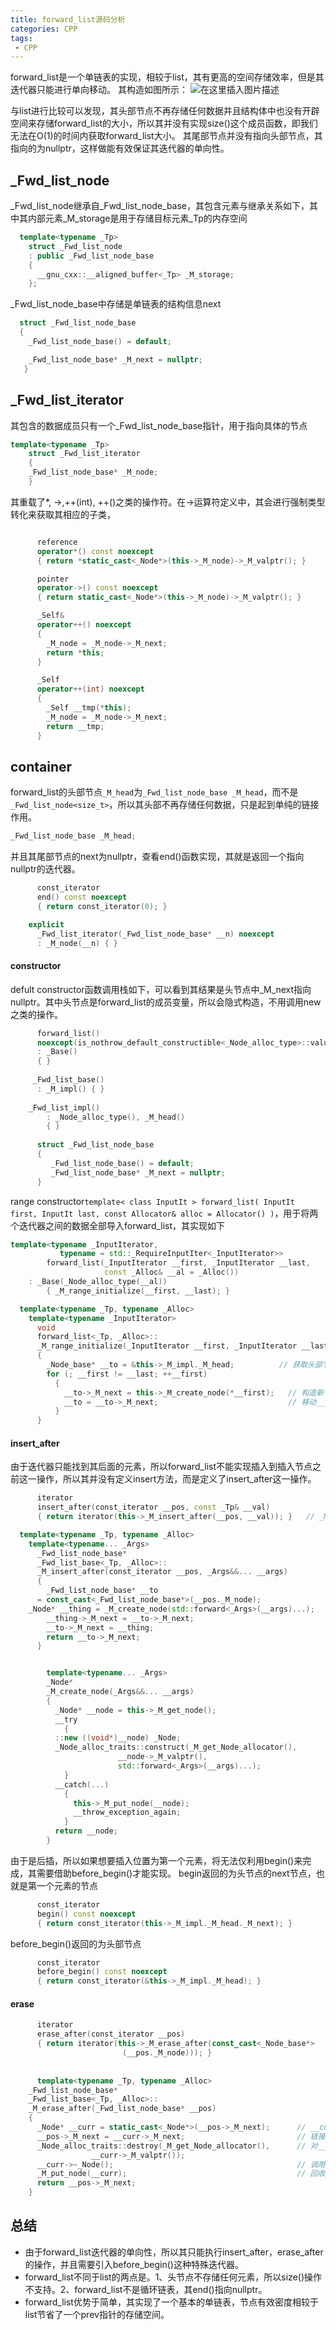 ```yaml
---
title: forward_list源码分析
categories: CPP
tags: 
 - CPP
---
```




forward_list是一个单链表的实现，相较于list，其有更高的空间存储效率，但是其迭代器只能进行单向移动。
其构造如图所示：
![在这里插入图片描述](https://img-blog.csdnimg.cn/20200818172645740.png#pic_center)

与list进行比较可以发现，其头部节点不再存储任何数据并且结构体中也没有开辟空间来存储forward_list的大小，所以其并没有实现size()这个成员函数，即我们无法在O(1)的时间内获取forward_list大小。
其尾部节点并没有指向头部节点，其指向的为nullptr，这样做能有效保证其迭代器的单向性。
## _Fwd_list_node
_Fwd_list_node继承自_Fwd_list_node_base，其包含元素与继承关系如下，其中其内部元素_M_storage是用于存储目标元素_Tp的内存空间
```cpp
  template<typename _Tp>
    struct _Fwd_list_node
    : public _Fwd_list_node_base
    {
      __gnu_cxx::__aligned_buffer<_Tp> _M_storage;
    };
```
_Fwd_list_node_base中存储是单链表的结构信息next
```cpp
  struct _Fwd_list_node_base
  {
    _Fwd_list_node_base() = default;

    _Fwd_list_node_base* _M_next = nullptr;
   }
```
## _Fwd_list_iterator
其包含的数据成员只有一个_Fwd_list_node_base指针，用于指向具体的节点
```cpp
template<typename _Tp>
    struct _Fwd_list_iterator
    {
    _Fwd_list_node_base* _M_node;
    }
```
其重载了*, ->,++(int), ++()之类的操作符。在->运算符定义中，其会进行强制类型转化来获取其相应的子类，
```cpp

      reference
      operator*() const noexcept
      { return *static_cast<_Node*>(this->_M_node)->_M_valptr(); }

      pointer
      operator->() const noexcept
      { return static_cast<_Node*>(this->_M_node)->_M_valptr(); }

      _Self&
      operator++() noexcept
      {
        _M_node = _M_node->_M_next;
        return *this;
      }

      _Self
      operator++(int) noexcept
      {
        _Self __tmp(*this);
        _M_node = _M_node->_M_next;
        return __tmp;
      }
```
## container
forward_list的头部节点`_M_head`为`_Fwd_list_node_base _M_head`，而不是`_Fwd_list_node<size_t>`，所以其头部不再存储任何数据，只是起到单纯的链接作用。
```cpp
_Fwd_list_node_base _M_head;
```
并且其尾部节点的next为nullptr，查看end()函数实现，其就是返回一个指向nullptr的迭代器。
```cpp
      const_iterator
      end() const noexcept
      { return const_iterator(0); }

	explicit
      _Fwd_list_iterator(_Fwd_list_node_base* __n) noexcept
      : _M_node(__n) { }
```
#### constructor
defult constructor函数调用栈如下，可以看到其结果是头节点中_M_next指向nullptr。其中头节点是forward_list的成员变量，所以会隐式构造，不用调用new之类的操作。
```cpp
      forward_list()
      noexcept(is_nothrow_default_constructible<_Node_alloc_type>::value)
      : _Base()
      { }
	
	 _Fwd_list_base()
      : _M_impl() { }
	
	_Fwd_list_impl()
        : _Node_alloc_type(), _M_head()
        { }
	
      struct _Fwd_list_node_base
      {
         _Fwd_list_node_base() = default;
         _Fwd_list_node_base* _M_next = nullptr;
      }
```
range constructor`template< class InputIt > forward_list( InputIt first, InputIt last, const Allocator& alloc = Allocator() )`，用于将两个迭代器之间的数据全部导入forward_list，其实现如下
```cpp
template<typename _InputIterator,
	       typename = std::_RequireInputIter<_InputIterator>>
        forward_list(_InputIterator __first, _InputIterator __last,
                     const _Alloc& __al = _Alloc())
	: _Base(_Node_alloc_type(__al))
        { _M_range_initialize(__first, __last); }

  template<typename _Tp, typename _Alloc>
    template<typename _InputIterator>
      void
      forward_list<_Tp, _Alloc>::
      _M_range_initialize(_InputIterator __first, _InputIterator __last)
      {
        _Node_base* __to = &this->_M_impl._M_head;			// 获取头部节点
        for (; __first != __last; ++__first)
          {
            __to->_M_next = this->_M_create_node(*__first);   // 构造新节点，并将其插入到__to节点之后
            __to = __to->_M_next;							  // 移动__to节点
          }
      }
```
#### insert_after
由于迭代器只能找到其后面的元素，所以forward_list不能实现插入到插入节点之前这一操作，所以其并没有定义insert方法，而是定义了insert_after这一操作。
```cpp
      iterator
      insert_after(const_iterator __pos, const _Tp& __val)
      { return iterator(this->_M_insert_after(__pos, __val)); }   // _M_insert_after实现真正的插入操作

  template<typename _Tp, typename _Alloc>
    template<typename... _Args>
      _Fwd_list_node_base*
      _Fwd_list_base<_Tp, _Alloc>::
      _M_insert_after(const_iterator __pos, _Args&&... __args)   
      {
        _Fwd_list_node_base* __to
	  = const_cast<_Fwd_list_node_base*>(__pos._M_node);		        // 直接获取迭代器中的指针
	_Node* __thing = _M_create_node(std::forward<_Args>(__args)...);	// 构造新节点
        __thing->_M_next = __to->_M_next;								// 对其进行链接
        __to->_M_next = __thing;						
        return __to->_M_next;
      }


        template<typename... _Args>
        _Node*
        _M_create_node(_Args&&... __args)
        {
          _Node* __node = this->_M_get_node();							// 获取节点所需的内存空间
          __try
            {
	      ::new ((void*)__node) _Node;
	      _Node_alloc_traits::construct(_M_get_Node_allocator(),		// 在其内存空间对其进行构造
					    __node->_M_valptr(),
					    std::forward<_Args>(__args)...);
            }
          __catch(...)
            {
              this->_M_put_node(__node);								
              __throw_exception_again;
            }
          return __node;
        }
```
由于是后插，所以如果想要插入位置为第一个元素，将无法仅利用begin()来完成，其需要借助before_begin()才能实现。
begin返回的为头节点的next节点，也就是第一个元素的节点

```cpp
      const_iterator
      begin() const noexcept
      { return const_iterator(this->_M_impl._M_head._M_next); }
```
before_begin()返回的为头部节点
```cpp
      const_iterator
      before_begin() const noexcept
      { return const_iterator(&this->_M_impl._M_head); }
```
#### erase
```cpp
      iterator
      erase_after(const_iterator __pos)
      { return iterator(this->_M_erase_after(const_cast<_Node_base*>
					     (__pos._M_node))); }
	
	
	  template<typename _Tp, typename _Alloc>
    _Fwd_list_node_base*
    _Fwd_list_base<_Tp, _Alloc>::
    _M_erase_after(_Fwd_list_node_base* __pos)
    {
      _Node* __curr = static_cast<_Node*>(__pos->_M_next);		// __curr = __pos->next
      __pos->_M_next = __curr->_M_next;							// 链接后面的节点
      _Node_alloc_traits::destroy(_M_get_Node_allocator(),		// 对__curr中保存的元素调用析构函数
				  __curr->_M_valptr());
      __curr->~_Node();											// 调用node的析构函数，不过这个没执行任何操作
      _M_put_node(__curr);										// 回收__curr节点
      return __pos->_M_next;									
    }
```
## 总结
* 由于forward_list迭代器的单向性，所以其只能执行insert_after，erase_after的操作，并且需要引入before_begin()这种特殊迭代器。
* forward_list不同于list的两点是。1、头节点不存储任何元素，所以size()操作不支持。2、forward_list不是循环链表，其end()指向nullptr。
* forward_list优势于简单，其实现了一个基本的单链表，节点有效密度相较于list节省了一个prev指针的存储空间。